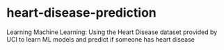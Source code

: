 # heart-disease-prediction
Learning Machine Learning:
Using the Heart Disease dataset provided by UCI to learn ML models and predict if someone has heart disease

